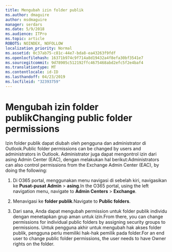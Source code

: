```yaml
---
title: Mengubah izin folder publik
ms.author: dmaguire
author: msdmaguire
manager: serdars
ms.date: 5/9/2018
ms.audience: ITPro
ms.topic: article
ROBOTS: NOINDEX, NOFOLLOW
localization_priority: Normal
ms.assetid: 0c37ab75-c81c-44e7-bda8-ea43263f9fdf
ms.openlocfilehash: 16371b974c9f714a8d19432a4f8efa30bf3541e7
ms.sourcegitcommit: 9d78905c512192ffc4675468abd2efc5f2e4baf4
ms.translationtype: MT
ms.contentlocale: id-ID
ms.lasthandoff: 04/23/2019
ms.locfileid: "32393759"
---
```

# <a name="changing-public-folder-permissions"></a><span data-ttu-id="21b66-102">Mengubah izin folder publik</span><span class="sxs-lookup"><span data-stu-id="21b66-102">Changing public folder permissions</span></span>

<span data-ttu-id="21b66-103">Izin folder publik dapat diubah oleh pengguna dan administrator di Outlook.</span><span class="sxs-lookup"><span data-stu-id="21b66-103">Public folder permissions can be changed by users and administrators in Outlook.</span></span> <span data-ttu-id="21b66-104">Administrator juga dapat mengontrol izin dari asing Admin Center (EAC), dengan melakukan hal berikut:</span><span class="sxs-lookup"><span data-stu-id="21b66-104">Administrators can also control permissions from the Exchange Admin Center (EAC), by doing the following:</span></span>
  
1. <span data-ttu-id="21b66-105">Di O365 portal, menggunakan menu navigasi di sebelah kiri, navigasikan ke **Pusat-pusat Admin** \> **asing**.</span><span class="sxs-lookup"><span data-stu-id="21b66-105">In the O365 portal, using the left navigation menu, navigate to **Admin Centers** \> **Exchange**.</span></span>
    
2. <span data-ttu-id="21b66-106">Menavigasi ke **folder publik**.</span><span class="sxs-lookup"><span data-stu-id="21b66-106">Navigate to **Public folders**.</span></span>
    
3. <span data-ttu-id="21b66-107">Dari sana, Anda dapat mengubah permission untuk folder publik individu dengan menetapkan grup aman untuk izin.</span><span class="sxs-lookup"><span data-stu-id="21b66-107">From there, you can change permissions for individual public folders by assigning security groups to permissions.</span></span> <span data-ttu-id="21b66-108">Untuk pengguna akhir untuk mengubah hak akses folder publik, pengguna perlu memiliki hak-hak pemilik pada folder.</span><span class="sxs-lookup"><span data-stu-id="21b66-108">For an end user to change public folder permissions, the user needs to have Owner rights on the folder.</span></span>
    


